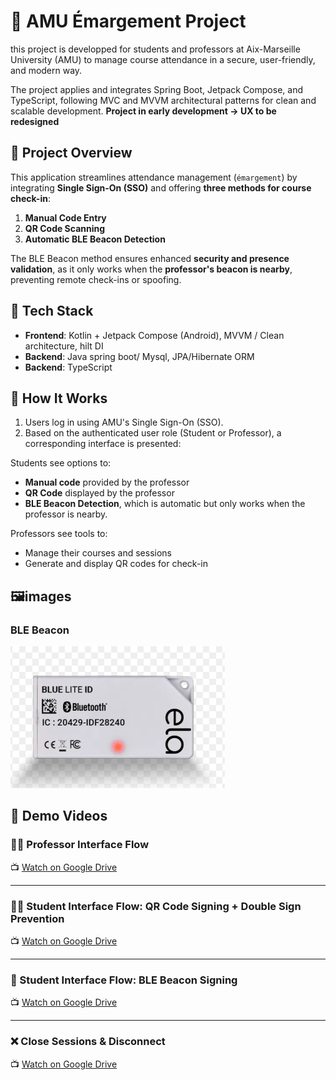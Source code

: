 # 📘 AMU Émargement Project 
this project is developped for students and professors at Aix-Marseille University (AMU) to manage course attendance in a secure, user-friendly, and modern way.

The project applies and integrates Spring Boot, Jetpack Compose, and TypeScript, following MVC and MVVM architectural patterns for clean and scalable development.
**Project in early development -> UX to be redesigned**

## 🎯 Project Overview

This application streamlines attendance management (`émargement`) by integrating **Single Sign-On (SSO)** and offering **three methods for course check-in**:

1. **Manual Code Entry**  
2. **QR Code Scanning**  
3. **Automatic BLE Beacon Detection**

The BLE Beacon method ensures enhanced **security and presence validation**, as it only works when the **professor's beacon is nearby**, preventing remote check-ins or spoofing.



## 🧩 Tech Stack

- **Frontend**: Kotlin + Jetpack Compose (Android), MVVM / Clean architecture, hilt DI
- **Backend**: Java spring boot/ Mysql, JPA/Hibernate ORM
- **Backend**: TypeScript

## 🚀 How It Works

1. Users log in using AMU's Single Sign-On (SSO).
2. Based on the authenticated user role (Student or Professor), a corresponding interface is presented:

Students see options to:

   - **Manual code** provided by the professor
   - **QR Code** displayed by the professor
   - **BLE Beacon Detection**, which is automatic but only works when the professor is nearby.


Professors see tools to:

   - Manage their courses and sessions
   - Generate and display QR codes for check-in

## 🖼️images
### BLE Beacon
![BLE Beacon](assets/BLE.png)

## 🎥 Demo Videos

### 👨‍🏫 Professor Interface Flow  
📺 [Watch on Google Drive](https://drive.google.com/file/d/1u10wCjtpb6-pX8k6IG8DfFxWSzDtMMGB/view?usp=sharing)

---

### 👨‍🎓 Student Interface Flow: QR Code Signing + Double Sign Prevention  
📺 [Watch on Google Drive](https://drive.google.com/file/d/1tzp1UL5rTGHK4edeZBICAS1OXZrjNxrl/view?usp=sharing)

---

### 📡 Student Interface Flow: BLE Beacon Signing  
📺 [Watch on Google Drive](https://drive.google.com/file/d/1trv81VYxVujE9YiGIRFWvqJbRNzqtAkl/view?usp=sharing)

---

### ❌ Close Sessions & Disconnect  
📺 [Watch on Google Drive](https://drive.google.com/file/d/1to7r_pcKrI9GKN9Sb7oGwkc1zcwy1VQN/view?usp=sharing)





